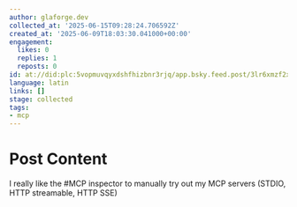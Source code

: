 ```yaml
---
author: glaforge.dev
collected_at: '2025-06-15T09:28:24.706592Z'
created_at: '2025-06-09T18:03:30.041000+00:00'
engagement:
  likes: 0
  replies: 1
  reposts: 0
id: at://did:plc:5vopmuvqyxdshfhizbnr3rjq/app.bsky.feed.post/3lr6xmzf2xe2i
language: latin
links: []
stage: collected
tags:
- mcp
---
```


# Post Content

I really like the #MCP inspector to manually try out my MCP servers (STDIO, HTTP streamable, HTTP SSE)